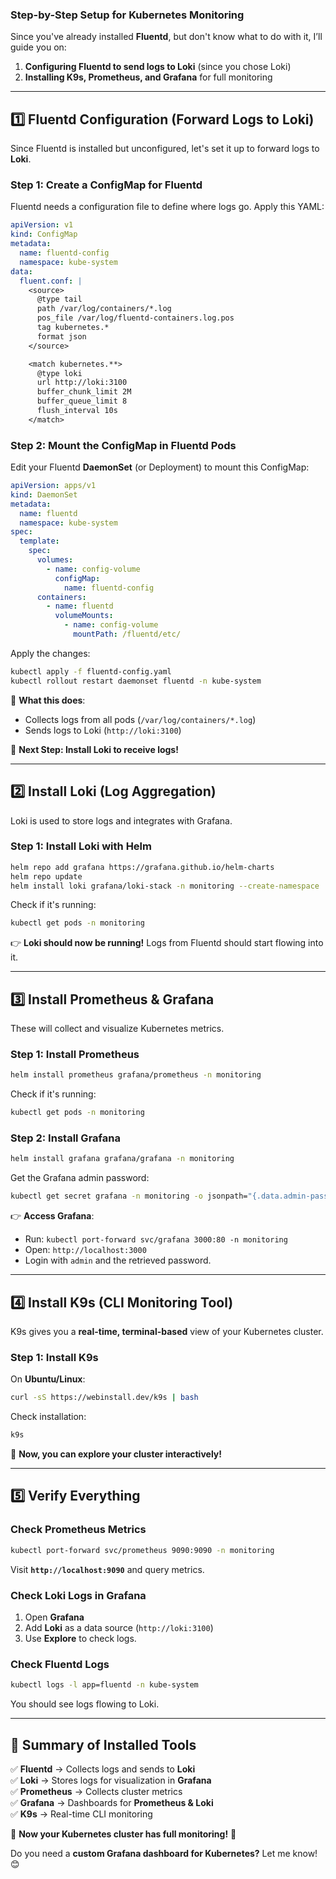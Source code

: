 ### **Step-by-Step Setup for Kubernetes Monitoring**
Since you've already installed **Fluentd**, but don't know what to do with it, I’ll guide you on:
1. **Configuring Fluentd to send logs to Loki** (since you chose Loki)
2. **Installing K9s, Prometheus, and Grafana** for full monitoring

---

## **1️⃣ Fluentd Configuration (Forward Logs to Loki)**
Since Fluentd is installed but unconfigured, let's set it up to forward logs to **Loki**.

### **Step 1: Create a ConfigMap for Fluentd**
Fluentd needs a configuration file to define where logs go. Apply this YAML:

```yaml
apiVersion: v1
kind: ConfigMap
metadata:
  name: fluentd-config
  namespace: kube-system
data:
  fluent.conf: |
    <source>
      @type tail
      path /var/log/containers/*.log
      pos_file /var/log/fluentd-containers.log.pos
      tag kubernetes.*
      format json
    </source>

    <match kubernetes.**>
      @type loki
      url http://loki:3100
      buffer_chunk_limit 2M
      buffer_queue_limit 8
      flush_interval 10s
    </match>
```

### **Step 2: Mount the ConfigMap in Fluentd Pods**
Edit your Fluentd **DaemonSet** (or Deployment) to mount this ConfigMap:

```yaml
apiVersion: apps/v1
kind: DaemonSet
metadata:
  name: fluentd
  namespace: kube-system
spec:
  template:
    spec:
      volumes:
        - name: config-volume
          configMap:
            name: fluentd-config
      containers:
        - name: fluentd
          volumeMounts:
            - name: config-volume
              mountPath: /fluentd/etc/
```

Apply the changes:

```sh
kubectl apply -f fluentd-config.yaml
kubectl rollout restart daemonset fluentd -n kube-system
```

📌 **What this does**: 
- Collects logs from all pods (`/var/log/containers/*.log`)
- Sends logs to Loki (`http://loki:3100`)

🚀 **Next Step: Install Loki to receive logs!**

---

## **2️⃣ Install Loki (Log Aggregation)**
Loki is used to store logs and integrates with Grafana.

### **Step 1: Install Loki with Helm**
```sh
helm repo add grafana https://grafana.github.io/helm-charts
helm repo update
helm install loki grafana/loki-stack -n monitoring --create-namespace
```

Check if it's running:
```sh
kubectl get pods -n monitoring
```

👉 **Loki should now be running!** Logs from Fluentd should start flowing into it.

---

## **3️⃣ Install Prometheus & Grafana**
These will collect and visualize Kubernetes metrics.

### **Step 1: Install Prometheus**
```sh
helm install prometheus grafana/prometheus -n monitoring
```

Check if it's running:
```sh
kubectl get pods -n monitoring
```

### **Step 2: Install Grafana**
```sh
helm install grafana grafana/grafana -n monitoring
```

Get the Grafana admin password:
```sh
kubectl get secret grafana -n monitoring -o jsonpath="{.data.admin-password}" | base64 --decode
```

👉 **Access Grafana**:  
- Run: `kubectl port-forward svc/grafana 3000:80 -n monitoring`
- Open: `http://localhost:3000`
- Login with `admin` and the retrieved password.

---

## **4️⃣ Install K9s (CLI Monitoring Tool)**
K9s gives you a **real-time, terminal-based** view of your Kubernetes cluster.

### **Step 1: Install K9s**
On **Ubuntu/Linux**:
```sh
curl -sS https://webinstall.dev/k9s | bash
```

Check installation:
```sh
k9s
```

🚀 **Now, you can explore your cluster interactively!**

---

## **5️⃣ Verify Everything**
### **Check Prometheus Metrics**
```sh
kubectl port-forward svc/prometheus 9090:9090 -n monitoring
```
Visit **`http://localhost:9090`** and query metrics.

### **Check Loki Logs in Grafana**
1. Open **Grafana**
2. Add **Loki** as a data source (`http://loki:3100`)
3. Use **Explore** to check logs.

### **Check Fluentd Logs**
```sh
kubectl logs -l app=fluentd -n kube-system
```
You should see logs flowing to Loki.

---

## **🎯 Summary of Installed Tools**
✅ **Fluentd** → Collects logs and sends to **Loki**  
✅ **Loki** → Stores logs for visualization in **Grafana**  
✅ **Prometheus** → Collects cluster metrics  
✅ **Grafana** → Dashboards for **Prometheus & Loki**  
✅ **K9s** → Real-time CLI monitoring  

🚀 **Now your Kubernetes cluster has full monitoring!** 🚀

Do you need a **custom Grafana dashboard for Kubernetes?** Let me know! 😊
